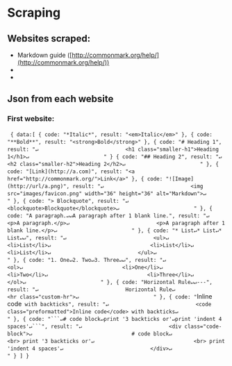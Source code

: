 # Scraping

## Websites scraped:
* Markdown guide ([http://commonmark.org/help/](http://commonmark.org/help/))
* 
* 

## Json from each website

### First website:

`
{
	data:[
		{
			code: "*Italic*",
			result: "<em>Italic</em>"
		},
		{
			code: "**Bold**",
			result: "<strong>Bold</strong>"
		},
		{
			code: "# Heading 1",
			result: "↵                            <h1 class="smaller-h1">Heading 1</h1>↵                        "
		}
		{
			code: "## Heading 2",
			result: "↵                            <h2 class="smaller-h2">Heading 2</h2>↵                        "
		},
		{
			code: "[Link](http://a.com)",
			result: "<a href="http://commonmark.org/">Link</a>"
		},
		{
			code: "![Image](http://url/a.png)",
			result: "↵                            <img src="images/favicon.png" width="36" height="36" alt="Markdown">↵                        "
		},
		{
			code: "> Blockquote",
			result: "↵                            <blockquote>Blockquote</blockquote>↵                        "
		},
		{
			code: "A paragraph.↵↵A paragraph after 1 blank line.",
			result: "↵                            <p>A paragraph.</p>↵                            <p>A paragraph after 1 blank line.</p>↵                        "
		},
		{
			code: "* List↵* List↵* List↵↵",
			result: "↵                            <ul>↵                                <li>List</li>↵                                <li>List</li>↵                                <li>List</li>↵                            </ul>↵                        "
		},
		{
			code: "1. One↵2. Two↵3. Three↵↵",
			result: "↵                            <ol>↵                                <li>One</li>↵                                <li>Two</li>↵                                <li>Three</li>↵                            </ol>↵                        "
		},
		{
			code: "Horizontal Rule↵↵---",
			result: "↵                            Horizontal Rule↵                            <hr class="custom-hr">↵                        "
		},
		{
			code: "`Inline code` with backticks",
			result: "↵                            <code class="preformatted">Inline code</code> with backticks↵                        "
		},
		{
			code: "```↵# code block↵print '3 backticks or'↵print 'indent 4 spaces'↵```",
			result: "↵                            <div class="code-block">↵                                # code block↵                                <br> print '3 backticks or'↵                                <br> print 'indent 4 spaces'↵                            </div>↵                        "
		}
	]
}`
